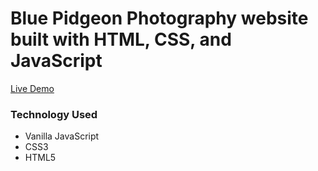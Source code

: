 # Blue Pidgeon Photography website built with HTML, CSS, and JavaScript

[Live Demo](https://wonderful-wright-142fc3.netlify.app/)

### Technology Used
-   Vanilla JavaScript
-   CSS3
-   HTML5
